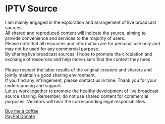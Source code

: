 # IPTV Source
I am mainly engaged in the exploration and arrangement of live broadcast sources. <br>
All shared and reproduced content will indicate the source, aiming to provide convenience and services to the majority of users. <br> 
Please note that all resources and information are for personal use only and may not be used for any commercial purpose. <br>
By sharing live broadcast sources, I hope to promote the circulation and exchange of resources and help more users find the content they need. <br> <br>
Please respect the labor results of the original creators and sharers and jointly maintain a good sharing environment. <br>
If you find any infringement, please contact us in time. Thank you for your understanding and support. <br>
Let us work together to promote the healthy development of live broadcast source sharing. Remember, do not use shared content for commercial purposes. Violators will bear the corresponding legal responsibilities.

<a href="https://www.buymeacoffee.com/ecy88214" target="_blank">Buy me a coffee<a> <br>
<a href="https://paypal.me/PaoYanC" target="_blank">PayPal Donate<a>
